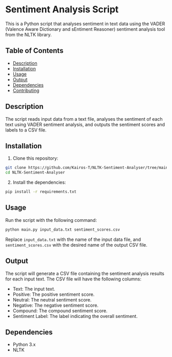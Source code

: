 # Sentiment Analysis Script

This is a Python script that analyses sentiment in text data using the VADER (Valence Aware Dictionary and sEntiment Reasoner) sentiment analysis tool from the NLTK library.

## Table of Contents

- [Description](#description)
- [Installation](#installation)
- [Usage](#usage)
- [Output](#output)
- [Dependencies](#dependencies)
- [Contributing](#contributing)

## Description

The script reads input data from a text file, analyses the sentiment of each text using VADER sentiment analysis, and outputs the sentiment scores and labels to a CSV file.

## Installation

1. Clone this repository:

```bash
git clone https://github.com/Kairos-T/NLTK-Sentiment-Analyser/tree/main
cd NLTK-Sentiment-Analyser
```

2. Install the dependencies:

```bash
pip install -r requirements.txt
```

## Usage

Run the script with the following command:

```bash
python main.py input_data.txt sentiment_scores.csv
```
Replace `input_data.txt` with the name of the input data file, and `sentiment_scores.csv` with the desired name of the output CSV file.

## Output
The script will generate a CSV file containing the sentiment analysis results for each input text. The CSV file will have the following columns:

- Text: The input text.
- Positive: The positive sentiment score.
- Neutral: The neutral sentiment score.
- Negative: The negative sentiment score.
- Compound: The compound sentiment score.
- Sentiment Label: The label indicating the overall sentiment.

## Dependencies
- Python 3.x
- NLTK
